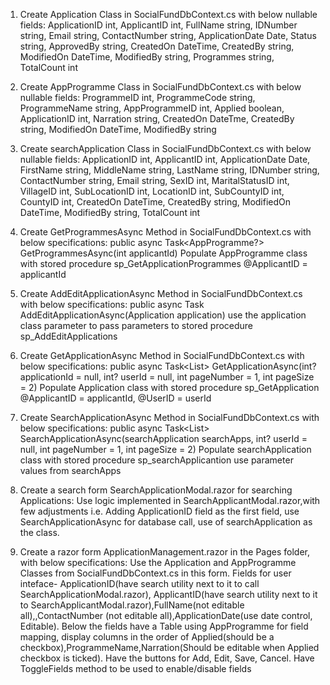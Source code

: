 1. Create Application Class in SocialFundDbContext.cs with below nullable fields:
    ApplicationID   int,
    ApplicantID     int,
    FullName        string,
    IDNumber        string,
    Email           string,
    ContactNumber   string,
    ApplicationDate Date,
    Status          string,
    ApprovedBy      string,
    CreatedOn       DateTime,
    CreatedBy       string,
    ModifiedOn      DateTime,
    ModifiedBy      string,
    Programmes      string,
    TotalCount      int

2. Create AppProgramme Class in SocialFundDbContext.cs with below nullable fields:
    ProgrammeID         int,
    ProgrammeCode       string,
    ProgrammeName       string,
    AppProgrammeID		int,
    Applied             boolean,
    ApplicationID		int,
    Narration			string,
    CreatedOn			DateTme,
    CreatedBy			string,
    ModifiedOn			DateTime,
    ModifiedBy			string
    
3. Create searchApplication Class in SocialFundDbContext.cs with below nullable fields:
    ApplicationID   int,
    ApplicantID     int,
    ApplicationDate Date,
    FirstName       string,
    MiddleName      string,
    LastName        string,
    IDNumber        string,
    ContactNumber   string,
    Email           string,
    SexID           int,
    MaritalStatusID int,
    VillageID       int,
    SubLocationID   int,
    LocationID      int,
    SubCountyID     int,
    CountyID        int,
    CreatedOn       DateTime,
    CreatedBy       string,
    ModifiedOn      DateTime,
    ModifiedBy      string,
    TotalCount      int

4. Create GetProgrammesAsync Method in SocialFundDbContext.cs with below specifications:
    public async Task<AppProgramme?> GetProgrammesAsync(int applicantId)
    Populate AppProgramme class with stored procedure sp_GetApplicationProgrammes @ApplicantID = applicantId

5. Create AddEditApplicationAsync Method in SocialFundDbContext.cs with below specifications:
    public async Task<int> AddEditApplicationAsync(Application application) 
    use the application class parameter to pass parameters to stored procedure sp_AddEditApplications 

6. Create GetApplicationAsync Method in SocialFundDbContext.cs with below specifications:
    public async Task<List<Application>> GetApplicationAsync(int? applicationId = null, int? userId = null, int pageNumber = 1, int pageSize = 2)
    Populate Application class with stored procedure sp_GetApplication @ApplicantID = applicantId, @UserID = userId

7. Create SearchApplicationAsync Method in SocialFundDbContext.cs with below specifications:
    public async Task<List<searchApplication>> SearchApplicationAsync(searchApplication searchApps, int? userId = null, int pageNumber = 1, int pageSize = 2)
    Populate searchApplication class with stored procedure sp_searchApplicantion use parameter values from searchApps

8. Create a search form SearchApplicationModal.razor for searching Applications:
    Use logic implemented in SearchApplicantModal.razor,with few adjustments i.e. Adding ApplicationID field as the first field, use SearchApplicationAsync for database call, use of searchApplication as the class.

9. Create a razor form ApplicationManagement.razor in the Pages folder, with below specifications:
    Use the Application and AppProgramme Classes from SocialFundDbContext.cs in this form.
    Fields for user inteface- ApplicationID(have search utility next to it to call SearchApplicationModal.razor), ApplicantID(have search utility next to it to SearchApplicantModal.razor),FullName(not editable all),,ContactNumber (not editable all),ApplicationDate(use date control, Editable).
    Below the fields have a Table using AppProgramme for field mapping, display columns in the order of Applied(should be a checkbox),ProgrammeName,Narration(Should be editable when Applied checkbox is ticked).
    Have the buttons for Add, Edit, Save, Cancel.
    Have ToggleFields method to be used to enable/disable fields

    
     
 
